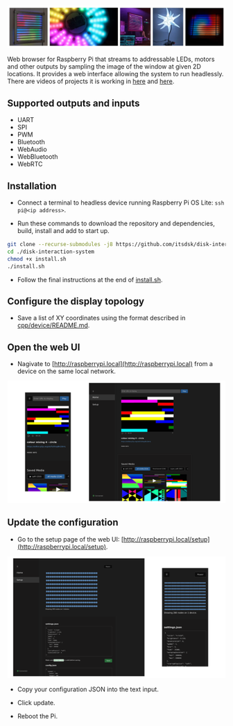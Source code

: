 ![Photos of projects realised using this software](/examples/media/cover.webp "Cover image")

Web browser for Raspberry Pi that streams to addressable LEDs, motors and other outputs by sampling the image of the window at given 2D locations. It provides a web interface allowing the system to run headlessly. There are videos of projects it is working in [here](examples/media/corona_lamp.mp4) and [here](exmples/media/square_two.mp4).

## Supported outputs and inputs

- UART
- SPI
- PWM
- Bluetooth
- WebAudio
- WebBluetooth
- WebRTC

## Installation

- Connect a terminal to headless device running Raspberry Pi OS Lite: `ssh pi@<ip address>`.

- Run these commands to download the repository and dependencies, build, install and add to start up.

```bash
git clone --recurse-submodules -j8 https://github.com/itsdsk/disk-interaction-system.git
cd ./disk-interaction-system
chmod +x install.sh
./install.sh
```

- Follow the final instructions at the end of [install.sh](install.sh).

## Configure the display topology

- Save a list of XY coordinates using the format described in [cpp/device/README.md](cpp/device/README.md).

## Open the web UI

- Nagivate to [http://raspberrypi.local](http://raspberrypi.local) from a device on the same local network.

![Screenshots of the web UI homepage](/examples/media/web_ui_home.png)

## Update the configuration

- Go to the setup page of the web UI: [http://raspberrypi.local/setup](http://raspberrypi.local/setup).

![Screenshots of the web UI setup page](/examples/media/web_ui_setup.png)

- Copy your configuration JSON into the text input.

- Click update.

- Reboot the Pi.

